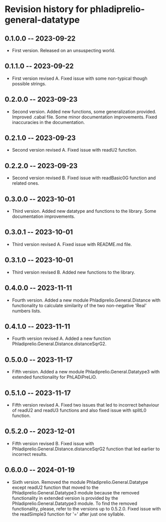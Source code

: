 # Revision history for phladiprelio-general-datatype

## 0.1.0.0 -- 2023-09-22

* First version. Released on an unsuspecting world.

## 0.1.1.0 -- 2023-09-22

* First version revised A. Fixed issue with some non-typical though possible strings.

## 0.2.0.0 -- 2023-09-23

* Second version. Added new functions, some generalization provided. Improved .cabal file. 
Some minor documentation improvements. Fixed inaccuracies in the documentation.

## 0.2.1.0 -- 2023-09-23

* Second version revised A. Fixed issue with readU2 function.

## 0.2.2.0 -- 2023-09-23

* Second version revised B. Fixed issue with readBasic0G function and related ones.

## 0.3.0.0 -- 2023-10-01

* Third version. Added new datatype and functions to the library. Some documentation improvements.

## 0.3.0.1 -- 2023-10-01

* Third version revised A. Fixed issue with README.md file.

## 0.3.1.0 -- 2023-10-01

* Third version revised B. Added new functions to the library.

## 0.4.0.0 -- 2023-11-11

* Fourth version. Added a new module Phladiprelio.General.Distance with functionality to calculate
  similarity of the two non-negative 'Real' numbers lists.

## 0.4.1.0 -- 2023-11-11

* Fourth version revised A. Added a new function Phladiprelio.General.Distance.distanceSqrG2.

## 0.5.0.0 -- 2023-11-17

* Fifth version. Added a new module Phladiprelio.General.Datatype3 with extended functionality for
  PhLADiPreLiO.

 ## 0.5.1.0 -- 2023-11-17

* Fifth version revised A. Fixed two issues that led to incorrect behaviour of readU2 and readU3
  functions and also fixed issue with splitL0 function.

## 0.5.2.0 -- 2023-12-01

* Fifth version revised B. Fixed issue with Phladiprelio.General.Distance.distanceSqrG2 function
  that led earlier to incorrect results.

## 0.6.0.0 -- 2024-01-19

* Sixth version. Removed the module Phladiprelio.General.Datatype except readU2 function that moved to the Phladiprelio.General.Datatype3 module because the removed functionality in extended version is provided by the Phladiprelio.General.Datatype3 module. To find the removed functionality, please, refer to the versions up to 0.5.2.0. Fixed issue with the readSimple3 function for '=' after just one syllable. 

